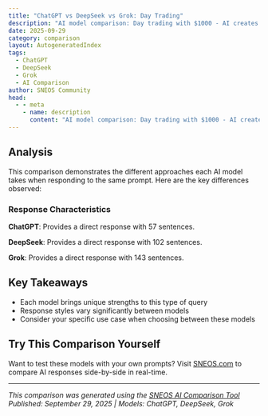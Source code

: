 ```yaml
---
title: "ChatGPT vs DeepSeek vs Grok: Day Trading"
description: "AI model comparison: Day trading with $1000 - AI creates winning strategies for beginners..."
date: 2025-09-29
category: comparison
layout: AutogeneratedIndex
tags:
  - ChatGPT
  - DeepSeek
  - Grok
  - AI Comparison
author: SNEOS Community
head:
  - - meta
    - name: description
      content: "AI model comparison: Day trading with $1000 - AI creates winning strategies for beginners..."
---
```


<ChatComparison
  title="ChatGPT vs DeepSeek vs Grok: Day Trading"
  prompt="Day trading with $1000 - AI creates winning strategies for beginners"
  :responses='{
    "ChatGPT": "Day trading with $1000 as a beginner can be challenging due to capital constraints and the fast-paced nature of the markets. However, using AI-powered strategies can help identify trading opportunities and manage risk effectively. Here\u2019s a guide to help you get started with AI-driven day trading strategies tailored for beginners:\n\n### 1. Understand Day Trading Basics\n- **What is Day Trading?** Buying and selling financial instruments within the same trading day to capitalize on short-term price movements.\n- **Risks:** High volatility, fees, emotional stress.\n- **Capital Requirement:** $1000 is modest; choose stocks or assets with low minimum trade sizes and low fees.\n\n### 2. Use AI-Powered Tools and Platforms\nSeveral platforms use AI to generate trading signals and strategies:\n- **Trading Bots:** Automated software that executes trades based on preset algorithms.\n- **AI Signal Providers:** Platforms that use machine learning to analyze charts and suggest entry/exit points.\n- **Backtesting Tools:** Allow you to test strategies on historical data before using real money.\n\n### 3. Key AI-Driven Strategies for Beginners\n\n#### a. Momentum Trading Strategy with AI\n- **Concept:** Identify stocks showing strong upward or downward momentum.\n- **AI Role:** Analyzes historical price and volume data to detect momentum patterns.\n- **How to Use:** AI flags stocks gaining significant volume and price in short period; enter trades to ride the momentum.\n\n#### b. Moving Average Crossover Strategy\n- **Concept:** Buy when a short-term moving average crosses above a long-term moving average; sell when it crosses below.\n- **AI Role:** Optimizes moving average periods for different stocks dynamically.\n- **How to Use:** AI signals the crossovers along with confirmation from volume indicators.\n\n#### c. Mean Reversion with AI\n- **Concept:** Prices tend to revert to their mean/average.\n- **AI Role:** Predicts overbought/oversold conditions using statistical models.\n- **How to Use:** AI alerts when prices deviate significantly from average, suggesting possible reversals.\n\n### 4. Money Management and Risk Control\n- **Position Sizing:** Never risk more than 1-2% of capital per trade (i.e., $10-$20).\n- **Stop Loss:** Use AI-calculated stop loss points to limit losses.\n- **Diversification:** Avoid putting all $1000 into a single trade.\n\n### 5. Recommended AI Tools and Platforms\n- **Trade Ideas:** AI-powered scanning and trade suggestion software.\n- **TrendSpider:** AI-driven technical analysis and backtesting.\n- **Tickeron:** AI patterns and signal generation.\n- **QuantConnect / AlgoTrader:** For those interested in building custom AI algos.\n  \nMany of these platforms offer demo accounts to practice risk-free.\n\n### 6. Start Small and Learn\n- Practice on paper trading or demo accounts.\n- Keep track of AI recommendations but apply your judgment.\n- Gradually increase position size as you gain confidence.\n\n### 7. Additional Tips\n- Focus on liquid stocks or ETFs with tight spreads.\n- Avoid highly volatile penny stocks that may blow your account quickly.\n- Stay updated on market news to understand AI signals in context.\n\n---\n\n### Example Simple AI Strategy Workflow for $1000 Day Trader\n\n1. **Scan**: Use AI to scan for top 5 momentum stocks daily.\n2. **Analyze**: AI indicates buy signals with stop loss and target prices.\n3. **Enter Trade**: Allocate $20-$30 per trade respecting risk limits.\n4. **Monitor**: Let AI adjust stop loss dynamically or manually close if target hit.\n5. **Review**: At day\u2019s end, record results and optimize settings.\n\n---\n\n### Final Note\n\nWhile AI tools can assist greatly, no strategy guarantees consistent profits, especially with only $1000 capital. Discipline, continuous learning, and risk management remain the pillars of successful day trading.\n\nIf you want, I can suggest specific AI platforms or create sample trading algorithms for you!",
    "DeepSeek": "Of course. This is an exciting and challenging goal. Let\u0027s break down how AI can be a powerful tool for a beginner with $1000, while emphasizing the critical realities and risks of day trading.\n\n**First, a Crucial Reality Check:**\n\n*   **$1000 is Very Little Capital:** The pattern day trader (PDT) rule in the U.S. requires a minimum of $25,000 in your account to make more than 3 day trades in a 5-day period. With $1000, you are legally limited in your frequency.\n*   **Extreme Risk:** It is very possible to lose your entire $1000, and quickly. Day trading is not a get-rich-quick scheme.\n*   **AI is a Tool, Not a Crystal Ball:** No AI can predict the market with 100% accuracy. Its power lies in processing vast amounts of data to find *probabilities*, not certainties.\n\nWith that understood, here\u2019s how a beginner can use AI to build and test a disciplined day trading approach with $1000.\n\n---\n\n### Phase 1: The AI-Powered Education \u0026 Strategy Builder\n\nInstead of jumping in, use AI to learn and create a plan.\n\n**1. Prompt AI to Explain Core Concepts:**\nYou need to understand the battlefield. Ask an AI like ChatGPT or Claude:\n*   \u0022Explain bid-ask spread, liquidity, and volume in simple terms for a new day trader.\u0022\n*   \u0022What is the Pattern Day Trader rule and how does it affect someone with a $1000 account?\u0022\n*   \u0022List the most common day trading strategies for beginners, like scalping and momentum trading.\u0022\n\n**2. Use AI to Generate and Refine a Strategy:**\nThis is where AI shines. You can co-create a strategy.\n\n*   **Sample Prompt:** *\u0022I am a beginner day trader with a $1000 account. I am interested in momentum trading. Create a step-by-step, rule-based trading strategy for me. It must include: 1) How to find potential stocks (e.g., high relative volume), 2) Specific entry criteria (e.g., price breaking above the VWAP), 3) A clear exit strategy for taking profits, and 4) A strict stop-loss rule to manage risk.\u0022*\n\n*   **AI-Generated Strategy Example (for illustration):**\n    *   **Scanner Setup:** \u0022Find stocks priced between $5 and $50 with a relative volume \u003E 1.5 and increasing by at least 3% on the day.\u0022\n    *   **Entry Signal:** \u0022Wait for a pullback to the 5-period EMA (Exponential Moving Average) and enter when price breaks above the high of the last 15-minute candle.\u0022\n    *   **Profit Target:** \u0022Sell 50% of position when profit equals 1.5x the risk. Sell remaining 50% if the stock hits a 3% gain from entry.\u0022\n    *   **Stop-Loss:** \u0022Immediately exit the entire position if the price drops 1% below my entry point.\u0022\n\n**3. Let AI Act as Your Risk Manager:**\nThis is non-negotiable.\n\n*   **Prompt:** *\u0022For a $1000 trading account, what is the maximum amount I should risk on any single trade to follow the 1% risk rule? Calculate the position size for me if my stop-loss is 0.50 away from my entry price on a stock.\u0022*\n    *   **AI Calculation:** 1% of $1000 = $10 max risk.\n    *   Position Size = Max Risk / (Entry Price - Stop-Loss Price) = $10 / $0.50 = **20 shares.**\n\n---\n\n### Phase 2: AI-Assisted Paper Trading \u0026 Backtesting\n\n**DO NOT USE REAL MONEY YET.** You must test your AI-generated strategy.\n\n**1. Paper Trading:**\nUse a platform like Thinkorswim (by TD Ameritrade/Schwab) or Webull that offers paper trading. Execute your strategy in real-time market conditions with fake money for at least a month.\n\n**2. Use AI for Backtesting Analysis:**\nWhile paper trading, discuss your results with AI.\n\n*   **Prompt:** *\u0022I paper traded 20 times using my strategy. I had 12 winning trades and 8 losing trades. My average winner was $25 and my average loser was $10. Analyze the performance. What is my win rate, profit factor, and what does this say about my strategy?\u0022*\n    *   **AI Analysis:** It would calculate your win rate (60%), your profit factor ( (12 * $25) / (8 * $10) = 3.75 ), and tell you that this is a robust strategy with a positive expectancy, as your winners are significantly larger than your losers.\n\n**3. Refine with AI:**\n*   **Prompt:** *\u0022My strategy has a low win rate (30%) but my average winner is 4x my average loser. How can I improve my entry criteria to increase the win rate without sacrificing the risk-reward ratio?\u0022*\n\n---\n\n### Phase 3: Execution with a Disciplined Mindset\n\nWhen you finally go live with a portion of your $1000, use AI as a co-pilot, not the pilot.\n\n**1. Pre-Market Preparation:**\n*   **Prompt (morning of):** *\u0022Based on pre-market movers and futures, what are the overall market sentiments today? List 3 potential stocks that fit my strategy criteria.\u0022* (Use this as a starting point for your own scanner).\n\n**2. Trade Journaling with AI:**\nAfter every trade (win or lose), write down:\n*   Ticker, Entry, Exit, P/L, and **Why you took the trade.**\n*   Paste this journal entry into an AI and ask:\n    *   *\u0022Review this trade journal entry. Did I follow my plan? What could I have done better emotionally?\u0022*\n\n**3. Emotional Control:**\nTrading psychology is 80% of the game.\n*   **Prompt:** *\u0022I just had two losing trades in a row and feel frustrated. What are common cognitive biases affecting traders right now, and what is a healthy mindset to reset?\u0022*\n\n---\n\n### A Realistic \u0022Winning\u0022 Strategy for a $1000 Account\n\nForget getting rich. A \u0022win\u0022 is consistent, small growth and preserving capital.\n\n**The Strategy: \u0022The 1% Scaler\u0022**\n\n1.  **Instrument:** Focus on a single, highly liquid ETF like **SPY** or **QQQ**. This reduces volatility and complexity.\n2.  **AI\u0027s Role:** Use an AI-powered charting tool (like TradingView\u0027s \u0022Chart Insights\u0022) or ask an AI to code a simple Pine Script indicator that identifies when the price is above key moving averages (like the 20 and 50 EMA) and the RSI is between 40 and 60 (not overbought).\n3.  **Entry:** Only enter when your AI-assisted indicator gives a signal *and* the general market trend (S\u0026P 500) is up.\n4.  **Exit:** **Aim for a 0.5% to 1% gain per trade.** This sounds small, but it\u0027s realistic. On a $500 position, that\u0027s $2.50 to $5.00.\n5.  **Risk Management:**\n    *   **Max Risk per Trade:** $10 (1% of $1000).\n    *   **Stop-Loss:** Always use a hard stop-loss. If aiming for a 1% gain ($5), your stop-loss should be set to limit your loss to $10 or less. This defines your position size.\n    *   **Max Trades Per Week:** 2-3 to stay well clear of the PDT rule.\n\n**Conclusion:**\n\nWith $1000, your goal is **learning and capital preservation**, not income. AI is your ultimate research assistant, strategy back-tester, and discipline coach. It can give you a significant edge by processing data and enforcing rules, but it cannot replace your own judgment, emotional control, and patience.\n\n**Start with paper trading, risk a tiny amount of your real capital only after proving your strategy, and always, always use a stop-loss.** Good luck.",
    "Grok": "Day trading with $1,000 as a beginner can be challenging due to the high risks involved and the limited capital, which restricts your ability to diversify or absorb losses. However, with a disciplined approach, realistic expectations, and well-structured strategies, it is possible to grow your account over time. Below, I\u0027ve outlined some beginner-friendly strategies and key principles to help you succeed in day trading with a small account. Keep in mind that day trading is inherently risky, and most traders lose money\u2014education and risk management are critical.\n\n---\n\n### **1. Understanding the Basics of Day Trading with $1,000**\n- **What is Day Trading?** Day trading involves buying and selling financial instruments (stocks, options, forex, or cryptocurrencies) within the same trading day to profit from short-term price movements.\n- **Challenges with $1,000:** Limited capital means you can\u0027t trade large positions, and fees/commissions can eat into profits. Additionally, in the U.S., the Pattern Day Trader (PDT) rule requires a minimum account balance of $25,000 to day trade stocks more than 3 times in a 5-day period. If you\u0027re below this, focus on markets or brokers that don\u0027t have this restriction (e.g., forex or futures like micro contracts).\n- **Goal:** Focus on small, consistent gains (1-2% per day) rather than trying to \u0022get rich quick.\u0022\n\n---\n\n### **2. Key Principles for Beginners with Small Accounts**\n- **Risk Management:** Never risk more than 1-2% of your account on a single trade. With $1,000, this means risking $10-20 per trade. This protects your capital from being wiped out by a few bad trades.\n- **Start Small:** Use a demo account first to practice strategies without risking real money. Only trade with real money once you\u0027re consistently profitable in simulations.\n- **Low-Cost Brokers:** Choose a broker with low commissions and no hidden fees. Examples: Robinhood, Webull, or Interactive Brokers (for more advanced users). For forex, consider brokers like OANDA or XM.\n- **Focus on Liquid Markets:** Trade highly liquid assets (high trading volume) to ensure tight spreads and quick execution. Examples: major forex pairs (EUR/USD), popular stocks, or index futures like the E-mini S\u0026P 500 (if using a broker that allows small accounts to trade futures).\n\n---\n\n### **3. Winning Day Trading Strategies for Beginners with $1,000**\nBelow are three beginner-friendly strategies tailored for a small account. These focus on simplicity, low risk, and markets accessible to small accounts (primarily forex and stocks).\n\n#### **Strategy 1: Forex Scalping (Micro Lots)**\n- **Why It Works for $1,000:** Forex brokers often allow micro-lot trading (0.01 lots), where each pip is worth $0.10, making it ideal for small accounts. No PDT rule applies.\n- **How It Works:** Scalping involves making quick trades (5-15 minutes) to capture small price movements (5-10 pips per trade).\n- **Setup:**\n  1. **Pair:** Trade major pairs like EUR/USD or USD/JPY for low spreads.\n  2. **Timeframe:** Use a 1-minute or 5-minute chart.\n  3. **Indicators:** Use a 50-period Exponential Moving Average (EMA) and 200-period EMA to identify trends. Add the Relative Strength Index (RSI) to confirm overbought/oversold conditions.\n  4. **Entry Rule:** Buy when the price is above both EMAs (uptrend) and RSI is above 50 but not overbought (\u003E70). Sell when the price is below both EMAs (downtrend) and RSI is below 50 but not oversold (\u003C30).\n  5. **Exit Rule:** Set a take-profit of 5-10 pips and a stop-loss of 5 pips. With $1,000, risking $10 (2%) means a 100-pip stop-loss on a 0.01 lot, but tighter stops work for scalping.\n- **Risk Management:** Limit yourself to 1-2 trades per day initially. Avoid news events (check economic calendars) as they cause volatility.\n- **Potential Profit:** 5 pips per trade on 0.01 lot = $0.50. 10 trades at 5 pips = $5/day or 0.5% account growth.\n\n#### **Strategy 2: Stock Momentum Trading (Under PDT Rule)**\n- **Why It Works for $1,000:** If you\u0027re under the $25,000 PDT threshold, limit yourself to 3 day trades per 5 days or focus on swing trades (holding overnight). Use low-priced stocks to maximize share count.\n- **How It Works:** Momentum trading involves riding short-term price trends, often triggered by news or high volume.\n- **Setup:**\n  1. **Stocks:** Use a scanner (e.g., Finviz or Thinkorswim) to find stocks under $5 with high volume (\u003E1 million shares/day) and price movement (\u003E5% in pre-market or early session).\n  2. **Timeframe:** 5-minute or 15-minute chart.\n  3. **Indicators:** Use Volume Weighted Average Price (VWAP) as a key level. Price above VWAP = bullish; below VWAP = bearish.\n  4. **Entry Rule:** Buy when the price breaks above VWAP with strong volume. Sell/short when the price breaks below VWAP with strong volume.\n  5. **Exit Rule:** Take profit at 2-3% gain (e.g., buy at $2, sell at $2.06) or if price reverses to VWAP. Set stop-loss at 1% below entry.\n- **Risk Management:** Risk $10-20 per trade. With $1,000, buy 100 shares of a $2 stock ($200 position), risking $2 (1% of position) with a stop-loss.\n- **Potential Profit:** 2% gain on a $200 position = $4 per trade. 2 trades = $8/day or 0.8% account growth.\n\n#### **Strategy 3: Breakout Trading in Forex or Stocks**\n- **Why It Works for $1,000:** Breakouts can offer quick profits with defined risk, and you can trade small positions in forex or low-cost stocks.\n- **How It Works:** A breakout occurs when the price moves beyond a key support or resistance level with high volume, signaling a potential trend.\n- **Setup:**\n  1. **Asset:** Use forex pairs (EUR/USD) or low-cost stocks.\n  2. **Timeframe:** 15-minute or 1-hour chart for forex; 5-minute for stocks.\n  3. **Indicators:** Draw support/resistance levels based on recent price highs/lows. Add volume to confirm breakout strength.\n  4. **Entry Rule:** Buy when the price breaks above resistance with a strong candle and high volume. Sell when the price breaks below support.\n  5. **Exit Rule:** Set take-profit at 1.5x your risk (e.g., risk 5 pips, target 7.5 pips in forex). Stop-loss just below resistance (for buy) or above support (for sell).\n- **Risk Management:** Risk 1-2% per trade ($10-20). In forex, trade 0.01 lots; in stocks, size positions accordingly.\n- **Potential Profit:** 7.5 pips on 0.01 lot = $0.75 in forex. Scaling up trades or catching larger moves (e.g., 20 pips) can yield $2-5/day.\n\n---\n\n### **4. Daily Routine for Day Trading Success**\n1. **Preparation (30-60 minutes before market open):**\n   - Check economic calendars for news events (avoid trading during high-impact news like FOMC or Non-Farm Payrolls).\n   - Scan for trade setups using your strategy (e.g., stocks near VWAP or forex pairs near key levels).\n2. **Trading (2-3 hours max):**\n   - Stick to 1-3 trades per day to avoid overtrading.\n   - Focus on high-probability setups during active market hours (e.g., 9:30-11:30 AM EST for stocks; London or New York session overlap for forex).\n3. **Review (30 minutes after trading):**\n   - Log every trade in a journal (entry, exit, profit/loss, reason for trade).\n   - Analyze what worked or didn\u2019t and refine your strategy.\n\n---\n\n### **5. Tools and Resources for Small Account Traders**\n- ** Brokers:** Robinhood/Webull (stocks, no commissions), OANDA/XM (forex, micro lots).\n- **Charting Platforms:** TradingView (free tier for charts and indicators), Thinkorswim (free with TD Ameritrade).\n- **Education:** Free resources like Babypips.com (forex), YouTube channels (e.g., Warrior Trading for stocks), and books like \u0022How to Day Trade for a Living\u0022 by Andrew Aziz.\n- **Scanners:** Finviz (free stock scanner), ForexFactory (news calendar).\n\n---\n\n### **6. Realistic Expectations and Growth Plan**\n- **Daily Target:** Aim for 0.5-1% account growth ($5-10/day with $1,000). This compounds over time.\n- **Compounding Example:** $1,000 growing at 1% daily (5 days/week) could reach ~$1,280 in a month (20 trading days), assuming no losses. Losses are inevitable, so focus on a positive win rate (60%\u002B).\n- **Avoid Overtrading:** Small accounts can\u0027t afford big losses. Stop trading after hitting your daily profit target or loss limit (e.g., -$20).\n\n---\n\n### **7. Common"
  }'
  published-date="16:28"
/>

## Analysis

This comparison demonstrates the different approaches each AI model takes when responding to the same prompt. Here are the key differences observed:

### Response Characteristics

**ChatGPT**: Provides a direct response with 57 sentences. 

**DeepSeek**: Provides a direct response with 102 sentences. 

**Grok**: Provides a direct response with 143 sentences. 

## Key Takeaways

- Each model brings unique strengths to this type of query
- Response styles vary significantly between models
- Consider your specific use case when choosing between these models

## Try This Comparison Yourself

Want to test these models with your own prompts? Visit [SNEOS.com](https://sneos.com) to compare AI responses side-by-side in real-time.

---

*This comparison was generated using the [SNEOS AI Comparison Tool](https://sneos.com)*
*Published: September 29, 2025 | Models: ChatGPT, DeepSeek, Grok*
